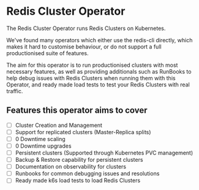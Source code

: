 # Redis Cluster Operator

The Redis Cluster Operator runs Redis Clusters on Kubernetes.

We've found many operators which either use the redis-cli directly, which makes it hard to customise
behaviour, or do not support a full productionised suite of features.

The aim for this operator is to run productionised clusters with most necessary features, 
as well as providing additionals such as RunBooks to help debug issues with Redis Clusters 
when running them with this Operator, and ready made load tests to test your Redis Clusters with real traffic.

## Features this operator aims to cover
- [ ] Cluster Creation and Management
- [ ] Support for replicated clusters (Master-Replica splits)
- [ ] 0 Downtime scaling
- [ ] 0 Downtime upgrades
- [ ] Persistent clusters (Supported through Kubernetes PVC management)
- [ ] Backup & Restore capability for persistent clusters
- [ ] Documentation on observability for clusters
- [ ] Runbooks for common debugging issues and resolutions
- [ ] Ready made k6s load tests to load Redis Clusters
